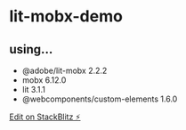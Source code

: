 # lit-mobx-demo

## using...

- @adobe/lit-mobx 2.2.2
- mobx 6.12.0
- lit 3.1.1
- @webcomponents/custom-elements 1.6.0

[Edit on StackBlitz ⚡️](https://stackblitz.com/edit/lit-mobx-demo-jzpusf)
